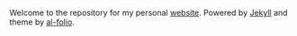 Welcome to the repository for my personal [website](https://gurbir-a.github.io/). Powered by [Jekyll](https://jekyllrb.com/) and theme by [al-folio](https://github.com/alshedivat/al-folio).
